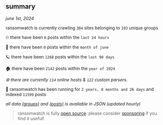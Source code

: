 
## summary
_june 1st, 2024_

ransomwatch is currently crawling `384` sites belonging to `193` unique groups

⏲ there have been `6` posts within the `last 24 hours`

🦈 there have been `0` posts within the `month of june`

🪐 there have been `1268` posts within the `last 90 days`

🏚 there have been `2142` posts within the `year of 2024`

_⚙️ there are currently `114` online hosts & `122` custom parsers._

🦕 ransomwatch has been running for `2 years, 8 months and 26 days` and indexed `11599` posts

_all data  [(groups)](http://ransomwhat.telemetry.ltd/groups) and [(posts)](http://ransomwhat.telemetry.ltd/posts) is available in JSON (updated hourly)_

> ransomwatch is fully [open source](https://github.com/joshhighet/ransomwatch#ransomwatch--). please consider [sponsoring](https://github.com/sponsors/joshhighet) if you find it useful!
